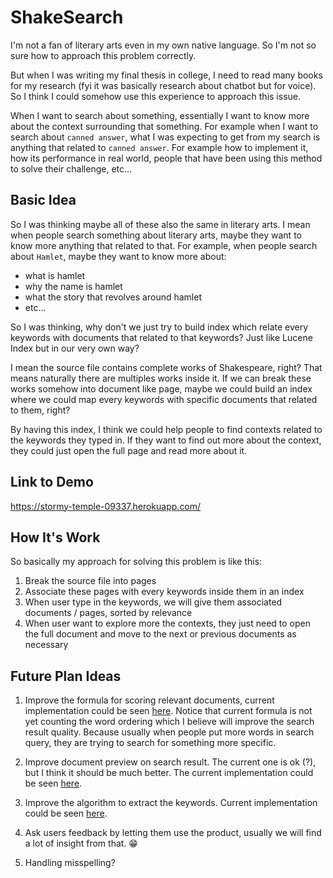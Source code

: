 # ShakeSearch

I'm not a fan of literary arts even in my own native language. So I'm not so sure how to approach this problem correctly.

But when I was writing my final thesis in college, I need to read many books for my research (fyi it was basically research about chatbot but for voice). So I think I could somehow use this experience to approach this issue.

When I want to search about something, essentially I want to know more about the context surrounding that something. For example when I want to search about `canned answer`, what I was expecting to get from my search is anything that related to `canned answer`. For example how to implement it, how its performance in real world, people that have been using this method to solve their challenge, etc...

## Basic Idea

So I was thinking maybe all of these also the same in literary arts. I mean when people search something about literary arts, maybe they want to know more anything that related to that. For example, when people search about `Hamlet`, maybe they want to know more about:

- what is hamlet
- why the name is hamlet
- what the story that revolves around hamlet
- etc...

So I was thinking, why don't we just try to build index which relate every keywords with documents that related to that keywords? Just like Lucene Index but in our very own way?

I mean the source file contains complete works of Shakespeare, right? That means naturally there are multiples works inside it. If we can break these works somehow into document like page, maybe we could build an index where we could map every keywords with specific documents that related to them, right?

By having this index, I think we could help people to find contexts related to the keywords they typed in. If they want to find out more about the context, they could just open the full page and read more about it.

## Link to Demo

https://stormy-temple-09337.herokuapp.com/

## How It's Work

So basically my approach for solving this problem is like this:

1. Break the source file into pages
2. Associate these pages with every keywords inside them in an index
3. When user type in the keywords, we will give them associated documents / pages, sorted by relevance
4. When user want to explore more the contexts, they just need to open the full document and move to the next or previous documents as necessary

## Future Plan Ideas

1. Improve the formula for scoring relevant documents, current implementation could be seen [here](https://github.com/ghazlabs/shakesearch/blob/master/internal/index/index.go#L112-L127). Notice that current formula is not yet counting the word ordering which I believe will improve the search result quality. Because usually when people put more words in search query, they are trying to search for something more specific.

2. Improve document preview on search result. The current one is ok (?), but I think it should be much better. The current implementation could be seen [here](https://github.com/ghazlabs/shakesearch/blob/master/internal/doc/doc.go#L63-L78).

3. Improve the algorithm to extract the keywords. Current implementation could be seen [here](https://github.com/ghazlabs/shakesearch/blob/master/internal/index/index.go#L33-L72).

4. Ask users feedback by letting them use the product, usually we will find a lot of insight from that. 😁

5. Handling misspelling?